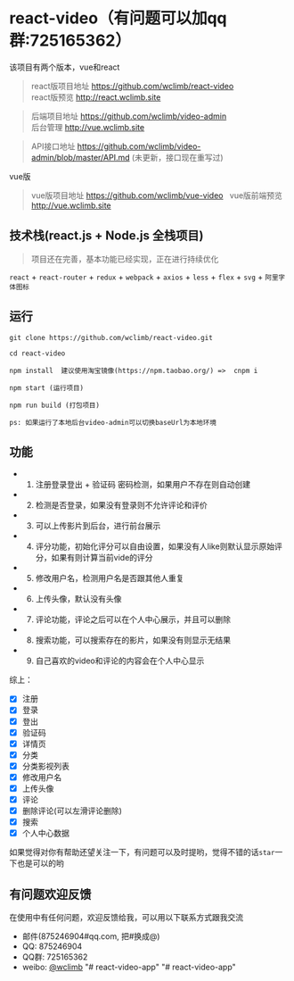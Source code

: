 # react-video（有问题可以加qq群:725165362）

  该项目有两个版本，vue和react
  
> react版项目地址 https://github.com/wclimb/react-video  
> react版预览 http://react.wclimb.site

> 后端项目地址 https://github.com/wclimb/video-admin  
> 后台管理 http://vue.wclimb.site

> API接口地址 https://github.com/wclimb/video-admin/blob/master/API.md (未更新，接口现在重写过)

vue版

> vue版项目地址 https://github.com/wclimb/vue-video  
> vue版前端预览 http://vue.wclimb.site

## 技术栈(react.js + Node.js 全栈项目)

> 项目还在完善，基本功能已经实现，正在进行持续优化 

`react` + `react-router` + `redux` + `webpack` + `axios` + `less` + `flex` + `svg` + `阿里字体图标`

## 运行

```
git clone https://github.com/wclimb/react-video.git

cd react-video

npm install  建议使用淘宝镜像(https://npm.taobao.org/) =>  cnpm i

npm start (运行项目)

npm run build (打包项目)

ps: 如果运行了本地后台video-admin可以切换baseUrl为本地环境

```

## 功能

* 1. 注册登录登出 + 验证码 密码检测，如果用户不存在则自动创建
* 2. 检测是否登录，如果没有登录则不允许评论和评价
* 3. 可以上传影片到后台，进行前台展示
* 4. 评分功能，初始化评分可以自由设置，如果没有人like则默认显示原始评分，如果有则计算当前vide的评分
* 5. 修改用户名，检测用户名是否跟其他人重复
* 6. 上传头像，默认没有头像
* 7. 评论功能，评论之后可以在个人中心展示，并且可以删除
* 8. 搜索功能，可以搜索存在的影片，如果没有则显示无结果
* 9. 自己喜欢的video和评论的内容会在个人中心显示

综上：

- [x] 注册
- [x] 登录
- [x] 登出
- [x] 验证码
- [x] 详情页
- [x] 分类
- [x] 分类影视列表
- [x] 修改用户名
- [x] 上传头像
- [x] 评论
- [x] 删除评论(可以左滑评论删除)
- [x] 搜索
- [x] 个人中心数据

如果觉得对你有帮助还望关注一下，有问题可以及时提哟，觉得不错的话`star`一下也是可以的哟


## 有问题欢迎反馈

在使用中有任何问题，欢迎反馈给我，可以用以下联系方式跟我交流

* 邮件(875246904#qq.com, 把#换成@)
* QQ: 875246904
* QQ群: 725165362
* weibo: [@wclimb](http://weibo.com/u/3966368179)
"# react-video-app" 
"# react-video-app" 
